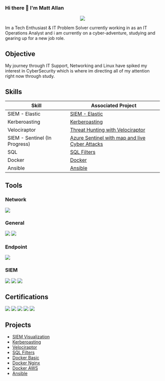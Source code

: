 ### Hi there 👋 I'm Matt Allan

<p align="center">
  <a href="https://www.linkedin.com/in/matthewallan101/" alt="LinkedIn"><img src="https://img.shields.io/badge/linkedin-%230077B5.svg?style=for-the-badge&logo=linkedin&logoColor=white"></a>
</p>

Im a Tech Enthusiast & IT Problem Solver currently working in as an IT Operations Analyst and i am currently on a cyber-adventure, studying and gearing up for a new job role.

## Objective

My journey through IT Support, Networking and Linux have spiked my interest in CyberSecurity which is where im directing all of my attention right now through study.

## Skills

| Skill                                         | Associated Project         |
|-----------------------------------------------|----------------------------|
| SIEM - Elastic | <a href="https://github.com/Matt4llan/Elastic-SIEM">SIEM - Elastic</a>|
| Kerberoasting | <a href="https://github.com/Matt4llan/HackTheBox-Kerberoasting">Kerberoasting</a>|
| Velociraptor | <a href="https://github.com/Matt4llan/Threat-Hunting-with-Velociraptor">Threat Hunting with Velociraptor</a>|
| SIEM - Sentinel (In Progress) | <a href="https://github.com/Matt4llan/SIEM-Azure-Sentinel">Azure Sentinel with map and live Cyber Attacks</a>|
| SQL | <a href="https://github.com/Matt4llan/SQL">SQL Filters</a>|
| Docker | <a href="https://github.com/stars/Matt4llan/lists/docker">Docker</a>|
| Ansible | <a href="https://github.com/Matt4llan/Ansible-Basic-Playbook">Ansible</a>|

## Tools


### Network
<div>
    <img src="https://img.shields.io/badge/-Wireshark-1679A7?&style=for-the-badge&logo=Wireshark&logoColor=white" />
</div>

### General
<div>
    <img src="https://img.shields.io/badge/-Docker-2496ED?style=for-the-badge&logo=Docker&logoColor=white" />
    <img src="https://img.shields.io/badge/-Ansible-EE0000?style=for-the-badge&logo=Ansible&logoColor=white" />
</div>

### Endpoint
<div>
    <img src="https://img.shields.io/badge/-Velociraptor-4B275F?&style=for-the-badge&logo=Velociraptor&logoColor=white" />
</div>

### SIEM
<div>
    <img src="https://img.shields.io/badge/-Splunk-000000?&style=for-the-badge&logo=Splunk&logoColor=white" />
    <img src="https://img.shields.io/badge/-Elastic-005571?&style=for-the-badge&logo=Elastic&logoColor=white" />
    <img src="https://img.shields.io/badge/-Azure%20Sentinel-0078D4?&style=for-the-badge&logo=Microsoft%20Azure&logoColor=white" />
</div>

## Certifications
<div>
<img src="https://img.shields.io/badge/Google-Cybersecurity%20Professional-4285F4?style=for-the-badge&logo=google&logoColor=white" />
<img src="https://img.shields.io/badge/AWS-Technical%20Essentials-232F3E?style=for-the-badge&logo=amazonaws&logoColor=white" />
<img src="https://img.shields.io/badge/Cisco-CCENT%20ICND1%20-006BA4?style=for-the-badge&logo=cisco&logoColor=white" />
<img src="https://img.shields.io/badge/Ethical%20Hacking-Certified-32CD32?style=for-the-badge" />
<img src="https://img.shields.io/badge/Introduction%20To%20Ethical%20Hacking-Certified-32CD32?style=for-the-badge" />
</div>

## Projects
- <a href="https://github.com/Matt4llan/Elastic-SIEM">SIEM Visualization</a>
- <a href="https://github.com/Matt4llan/HackTheBox-Kerberoasting">Kerberoasting</a>
- <a href="https://github.com/Matt4llan/Threat-Hunting-with-Velociraptor">Velociraptor</a>
- <a href="https://github.com/Matt4llan/SQL">SQL Filters</a>
- <a href="https://github.com/Matt4llan/Docker-Basic">Docker Basic</a>
- <a href="https://github.com/Matt4llan/docker-nginx">Docker Nginx</a>
- <a href="https://github.com/Matt4llan/Docker-AWS">Docker AWS</a>
- <a href="https://github.com/Matt4llan/Ansible-Basic-Playbook">Ansible</a>
